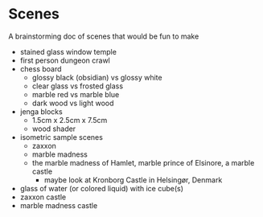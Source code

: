 # Scenes

A brainstorming doc of scenes that would be fun to make

- stained glass window temple
- first person dungeon crawl
- chess board
  - glossy black (obsidian) vs glossy white
  - clear glass vs frosted glass
  - marble red vs marble blue
  - dark wood vs light wood
- jenga blocks
  - 1.5cm x 2.5cm x 7.5cm
  - wood shader
- isometric sample scenes
  - zaxxon
  - marble madness
  - the marble madness of Hamlet, marble prince of Elsinore, a marble
    castle
    - maybe look at Kronborg Castle in Helsingør, Denmark
- glass of water (or colored liquid) with ice cube(s)
- zaxxon castle
- marble madness castle
